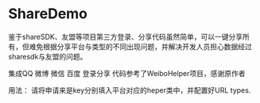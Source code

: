 # ShareDemo
  鉴于shareSDK、友盟等项目第三方登录、分享代码虽然简单，可以一键分享所有，但难免根据分享平台与类型的不同出现问题，并解决开发人员担心数据经过sharesdk与友盟的问题。
  
集成QQ 微博 微信 百度 登录分享
代码参考了WeiboHelper项目，感谢原作者

用法：
请将申请来是key分别填入平台对应的heper类中，并配置好URL types.
